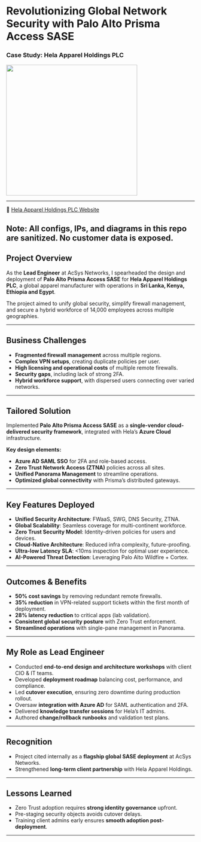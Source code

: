 # Revolutionizing Global Network Security with Palo Alto Prisma Access SASE  
### Case Study: Hela Apparel Holdings PLC  
<p>
  <img src="https://img.shields.io/badge/Role-Lead%20Network%20%26%20Security%20Engineer-blue" width="350">
</p>


---
🔗 [Hela Apparel Holdings PLC Website](https://www.helaclothing.com/)  

**Note: All configs, IPs, and diagrams in this repo are **sanitized**. No customer data is exposed**.  
---

## Project Overview
As the **Lead Engineer** at AcSys Networks, I spearheaded the design and deployment of **Palo Alto Prisma Access SASE** for **Hela Apparel Holdings PLC**, a global apparel manufacturer with operations in **Sri Lanka, Kenya, Ethiopia and Egypt**.  

The project aimed to unify global security, simplify firewall management, and secure a hybrid workforce of 14,000 employees across multiple geographies.  

---

## Business Challenges
- **Fragmented firewall management** across multiple regions.  
- **Complex VPN setups**, creating duplicate policies per user.  
- **High licensing and operational costs** of multiple remote firewalls.  
- **Security gaps**, including lack of strong 2FA.  
- **Hybrid workforce support**, with dispersed users connecting over varied networks.  

---

## Tailored Solution
Implemented **Palo Alto Prisma Access SASE** as a **single-vendor cloud-delivered security framework**, integrated with Hela’s **Azure Cloud** infrastructure.  

**Key design elements:**  
- **Azure AD SAML SSO** for 2FA and role-based access.  
- **Zero Trust Network Access (ZTNA)** policies across all sites.  
- **Unified Panorama Management** to streamline operations.  
- **Optimized global connectivity** with Prisma’s distributed gateways.  

---

## Key Features Deployed
- **Unified Security Architecture**: FWaaS, SWG, DNS Security, ZTNA.  
- **Global Scalability**: Seamless coverage for multi-continent workforce.  
- **Zero Trust Security Model**: Identity-driven policies for users and devices.  
- **Cloud-Native Architecture**: Reduced infra complexity, future-proofing.  
- **Ultra-low Latency SLA**: <10ms inspection for optimal user experience.  
- **AI-Powered Threat Detection**: Leveraging Palo Alto Wildfire + Cortex.  

---

## Outcomes & Benefits
- **50% cost savings** by removing redundant remote firewalls.  
- **35% reduction** in VPN-related support tickets within the first month of deployment.
- **28% latency reduction** to critical apps (lab validation).  
- **Consistent global security posture** with Zero Trust enforcement.  
- **Streamlined operations** with single-pane management in Panorama.  

---

## My Role as Lead Engineer
- Conducted **end-to-end design and architecture workshops** with client CIO & IT teams.  
- Developed **deployment roadmap** balancing cost, performance, and compliance.  
- Led **cutover execution**, ensuring zero downtime during production rollout.  
- Oversaw **integration with Azure AD** for SAML authentication and 2FA.  
- Delivered **knowledge transfer sessions** for Hela’s IT admins.  
- Authored **change/rollback runbooks** and validation test plans.  

---


## Recognition
- Project cited internally as a **flagship global SASE deployment** at AcSys Networks.  
- Strengthened **long-term client partnership** with Hela Apparel Holdings.  

---

## Lessons Learned
- Zero Trust adoption requires **strong identity governance** upfront.  
- Pre-staging security objects avoids cutover delays.  
- Training client admins early ensures **smooth adoption post-deployment**.  

---


